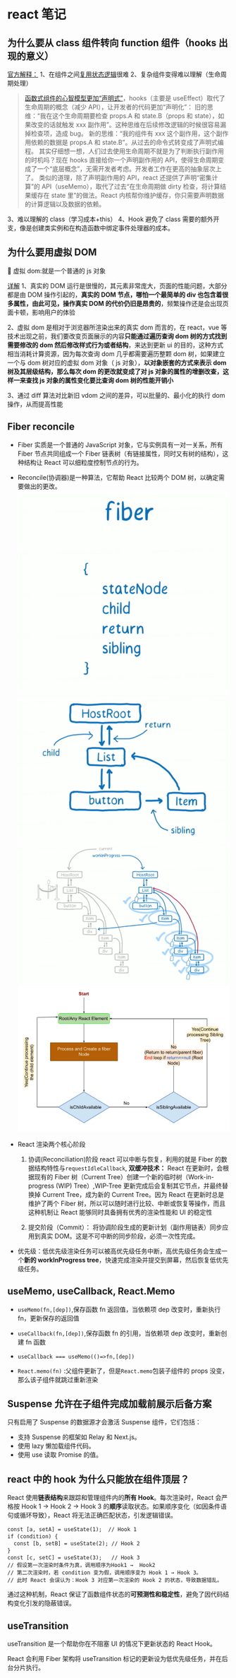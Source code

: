 # react 笔记

## 为什么要从 class 组件转向 function 组件（hooks 出现的意义）

<a href='https://zh-hans.reactjs.org/docs/hooks-intro.html'>官方解释：</a>
1、在组件之间<a href='https://blog.csdn.net/qq_39207948/article/details/113819803'>复用状态逻辑</a>很难
2、复杂组件变得难以理解（生命周期处理）

> <a href='https://www.zhihu.com/question/343314784/answer/970219202'>函数式组件的心智模型更加“声明式”</a>，hooks（主要是 useEffect）取代了生命周期的概念（减少 API），让开发者的代码更加“声明化”：
> 旧的思维：“我在这个生命周期要检查 props.A 和 state.B（props 和 state），如果改变的话就触发 xxx 副作用”。这种思维在后续修改逻辑的时候很容易漏掉检查项，造成 bug。
> 新的思维：“我的组件有 xxx 这个副作用，这个副作用依赖的数据是 props.A 和 state.B”。从过去的命令式转变成了声明式编程。
> 其实仔细想一想，人们过去使用生命周期不就是为了判断执行副作用的时机吗？现在 hooks 直接给你一个声明副作用的 API，使得生命周期变成了一个“底层概念”，无需开发者考虑。开发者工作在更高的抽象层次上了。
> 类似的道理，除了声明副作用的 API，react 还提供了声明“密集计算”的 API（useMemo），取代了过去“在生命周期做 dirty 检查，将计算结果缓存在 state 里”的做法。React 内核帮你维护缓存，你只需要声明数据的计算逻辑以及数据的依赖。

3、难以理解的 class（学习成本+this）
4、Hook 避免了 class 需要的额外开支，像是创建类实例和在构造函数中绑定事件处理器的成本。

## 为什么要用虚拟 DOM

📌 虚拟 dom:就是一个普通的 js 对象

<a href='https://www.csdn.net/tags/NtTakgwsOTQxMDYtYmxvZwO0O0OO0O0O.html#DOM_47'>详解</a>
1、真实的 DOM 运行是很慢的，其元素非常庞大，页面的性能问题，大部分都是由 DOM 操作引起的，**真实的 DOM 节点，哪怕一个最简单的 div 也包含着很多属性，由此可见，操作真实 DOM 的代价仍旧是昂贵的**，频繁操作还是会出现页面卡顿，影响用户的体验

2、虚拟 dom 是相对于浏览器所渲染出来的真实 dom 而言的，在 react，vue 等技术出现之前，我们要改变页面展示的内容**只能通过遍历查询 dom 树的方式找到需要修改的 dom 然后修改样式行为或者结构**，来达到更新 ui 的目的，这种方式相当消耗计算资源，因为每次查询 dom 几乎都需要遍历整颗 dom 树，如果建立一个与 dom 树对应的虚拟 dom 对象（ js 对象），**以对象嵌套的方式来表示 dom 树及其层级结构，那么每次 dom 的更改就变成了对 js 对象的属性的增删改查，这样一来查找 js 对象的属性变化要比查询 dom 树的性能开销小**

3、通过 diff 算法对比新旧 vdom 之间的差异，可以批量的、最小化的执行 dom 操作，从而提高性能

## Fiber reconcile

- Fiber 实质是一个普通的 JavaScript 对象，它与实例具有一对一关系，所有 Fiber 节点共同组成一个 Fiber 链表树（有链接属性，同时又有树的结构），这种结构让 React 可以细粒度控制节点的行为。
- Reconcile(协调器)是一种算法，它帮助 React 比较两个 DOM 树，以确定需要做出的更改。
  ![alt text](./images/fiber1.png)
  ![alt text](./images/fiber2.png)
  ![alt text](./images/fiber3.png)
  ![alt text](./images/fiber4.png)

- React 渲染两个核心阶段

  1. 协调(Reconciliation)阶段
     react 可以中断与恢复，利用的就是 Fiber 的数据结构特性与`requestIdleCallback`,
     **双缓冲技术：** React 在更新时，会根据现有的 Fiber 树（Current Tree）创建一个新的临时树（Work-in-progress (WIP) Tree）,WIP-Tree 更新完成后会复制其它节点，并最终替换掉 Current Tree，成为新的 Current Tree。因为 React 在更新时总是维护了两个 Fiber 树，所以可以随时进行比较、中断或恢复等操作，而且这种机制让 React 能够同时具备拥有优秀的渲染性能和 UI 的稳定性

  2. 提交阶段（Commit）：
     将协调阶段生成的更新计划（副作用链表）同步应用到真实 DOM。这是不可中断的同步阶段，必须一次性完成。

- 优先级：低优先级渲染任务可以被高优先级任务中断，高优先级任务会生成一个**新的 workInProgress tree**，快速完成渲染并提交到屏幕，然后恢复低优先级任务。

## useMemo, useCallback, React.Memo

- `useMemo(fn,[dep])`,保存函数 fn 返回值，当依赖项 dep 改变时，重新执行 fn，更新保存的返回值

- `useCallback(fn,[dep])`,保存函数 fn 的引用，当依赖项 dep 改变时，重新创建 fn 函数

- `useCallback === useMemo(()=>fn,[dep])
`

- `React.memo(fn)` :父组件更新了，但是`React.memo`包装子组件的 props 没变，那么该子组件就跳过重新渲染

## Suspense 允许在子组件完成加载前展示后备方案

只有启用了 Suspense 的数据源才会激活 Suspense 组件，它们包括：

- 支持 Suspense 的框架如 Relay 和 Next.js。
- 使用 lazy 懒加载组件代码。
- 使用 use 读取 Promise 的值。

## react 中的 hook 为什么只能放在组件顶层？

React 使用**链表结构**来跟踪和管理组件内的**所有 Hook**。每次渲染时，React 会严格按 Hook 1 → Hook 2 → Hook 3 的**顺序**读取状态。如果顺序变化（如因条件语句或循环导致），React 将无法正确匹配状态，引发逻辑错误。

```JS
const [a, setA] = useState(1);  // Hook 1
if (condition) {
  const [b, setB] = useState(2); // Hook 2
}
const [c, setC] = useState(3);   // Hook 3
// 假设第一次渲染时条件为真，调用顺序为Hook1 →  Hook2
// 第二次渲染时，若 condition 变为假，调用顺序变为 Hook 1 → Hook 3。
// 此时 React 会误认为：Hook 3 对应第一次渲染的 Hook 2 的状态，导致数据错乱。
```

通过这种机制，React 保证了函数组件状态的**可预测性和稳定性**，避免了因代码结构变化引发的隐蔽错误。

## useTransition

useTransition 是一个帮助你在不阻塞 UI 的情况下更新状态的 React Hook。

React 会利用 Fiber 架构将 useTransition 标记的更新设为低优先级任务，并在后台分片执行。
